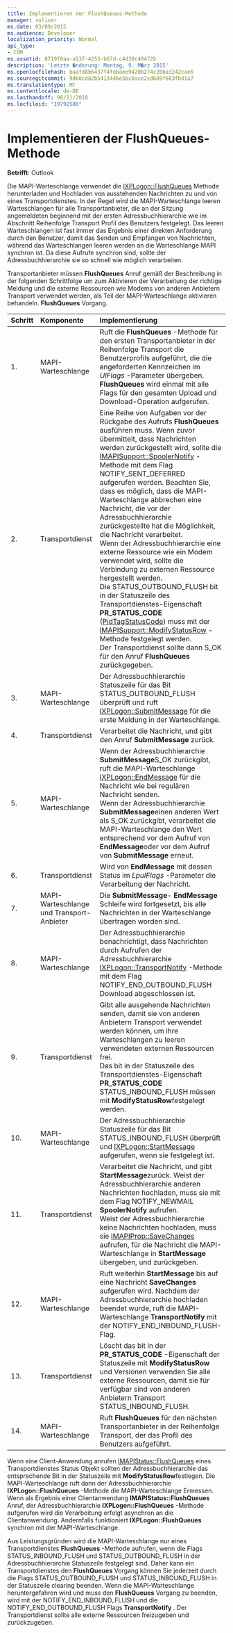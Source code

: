 ```yaml
---
title: Implementieren der FlushQueues-Methode
manager: soliver
ms.date: 03/09/2015
ms.audience: Developer
localization_priority: Normal
api_type:
- COM
ms.assetid: 8719f8aa-a537-4253-b67d-c4d38c40472b
description: 'Letzte �nderung: Montag, 9. M�rz 2015'
ms.openlocfilehash: baafd8b6437f4febaee9420b274c20ba3242cae6
ms.sourcegitcommit: 9d60cd82b5413446e5bc8ace2cd689f683fb41a7
ms.translationtype: MT
ms.contentlocale: de-DE
ms.lasthandoff: 06/11/2018
ms.locfileid: "19792586"
---
```

# <a name="implementing-the-flushqueues-method"></a>Implementieren der FlushQueues-Methode

  
  
**Betrifft**: Outlook 
  
Die MAPI-Warteschlange verwendet die [IXPLogon::FlushQueues](ixplogon-flushqueues.md) Methode herunterladen und Hochladen von ausstehenden Nachrichten zu und von eines Transportdienstes. In der Regel wird die MAPI-Warteschlange leeren Warteschlangen für alle Transportanbieter, die an der Sitzung angemeldeten beginnend mit der ersten Adressbuchhierarchie wie im Abschnitt Reihenfolge Transport Profil des Benutzers festgelegt. Das leeren Warteschlangen ist fast immer das Ergebnis einer direkten Anforderung durch den Benutzer, damit das Senden und Empfangen von Nachrichten, während das Warteschlangen leeren werden an die Warteschlange MAPI synchron ist. Da diese Aufrufe synchron sind, sollte der Adressbuchhierarchie sie so schnell wie möglich verarbeiten. 
  
Transportanbieter müssen **FlushQueues** Anruf gemäß der Beschreibung in der folgenden Schrittfolge um zum Aktivieren der Verarbeitung der richtige Meldung und die externe Ressourcen wie Modems von anderen Anbietern Transport verwendet werden, als Teil der MAPI-Warteschlange aktivieren behandeln. **FlushQueues** Vorgang. 
  
|**Schritt**|**Komponente**|**Implementierung**|
|:-----|:-----|:-----|
|1.  <br/> |MAPI-Warteschlange  <br/> |Ruft die **FlushQueues** -Methode für den ersten Transportanbieter in der Reihenfolge Transport die Benutzerprofils aufgeführt, die die angeforderten Kennzeichen im _UlFlags_ -Parameter übergeben. **FlushQueues** wird einmal mit alle Flags für den gesamten Upload und Download-Operation aufgerufen.  <br/> |
|2.  <br/> |Transportdienst  <br/> |Eine Reihe von Aufgaben vor der Rückgabe des Aufrufs **FlushQueues** ausführen muss. Wenn zuvor übermittelt, dass Nachrichten werden zurückgestellt wird, sollte die [IMAPISupport::SpoolerNotify](imapisupport-spoolernotify.md) -Methode mit dem Flag NOTIFY_SENT_DEFERRED aufgerufen werden. Beachten Sie, dass es möglich, dass die MAPI-Warteschlange abbrechen eine Nachricht, die vor der Adressbuchhierarchie zurückgestellte hat die Möglichkeit, die Nachricht verarbeitet.  <br/> Wenn der Adressbuchhierarchie eine externe Ressource wie ein Modem verwendet wird, sollte die Verbindung zu externen Ressource hergestellt werden.  <br/> Die STATUS_OUTBOUND_FLUSH bit in der Statuszeile des Transportdienstes-Eigenschaft **PR_STATUS_CODE** ([PidTagStatusCode](pidtagstatuscode-canonical-property.md)) muss mit der [IMAPISupport::ModifyStatusRow](imapisupport-modifystatusrow.md) -Methode festgelegt werden.  <br/> Der Transportdienst sollte dann S_OK für den Anruf **FlushQueues** zurückgegeben.  <br/> |
|3.  <br/> |MAPI-Warteschlange  <br/> |Der Adressbuchhierarchie Statuszeile für das Bit STATUS_OUTBOUND_FLUSH überprüft und ruft [IXPLogon::SubmitMessage](ixplogon-submitmessage.md) für die erste Meldung in der Warteschlange.  <br/> |
|4.  <br/> |Transportdienst  <br/> |Verarbeitet die Nachricht, und gibt den Anruf **SubmitMessage** zurück.  <br/> |
|5.  <br/> |MAPI-Warteschlange  <br/> |Wenn der Adressbuchhierarchie **SubmitMessage**S_OK zurückgibt, ruft die MAPI-Warteschlange [IXPLogon::EndMessage](ixplogon-endmessage.md) für die Nachricht wie bei regulären Nachricht senden.  <br/> Wenn der Adressbuchhierarchie **SubmitMessage**einen anderen Wert als S_OK zurückgibt, verarbeitet die MAPI-Warteschlange den Wert entsprechend vor dem Aufruf von **EndMessage**oder vor dem Aufruf von **SubmitMessage** erneut.  <br/> |
|6.  <br/> |Transportdienst  <br/> |Wird von **EndMessage** mit dessen Status im _LpulFlags_ -Parameter die Verarbeitung der Nachricht.  <br/> |
|7.  <br/> |MAPI-Warteschlange und Transport-Anbieter  <br/> |Die **SubmitMessage**- **EndMessage** Schleife wird fortgesetzt, bis alle Nachrichten in der Warteschlange übertragen worden sind.  <br/> |
|8.  <br/> |MAPI-Warteschlange  <br/> |Der Adressbuchhierarchie benachrichtigt, dass Nachrichten durch Aufrufen der Adressbuchhierarchie [IXPLogon::TransportNotify](ixplogon-transportnotify.md) -Methode mit dem Flag NOTIFY_END_OUTBOUND_FLUSH Download abgeschlossen ist.  <br/> |
|9.  <br/> |Transportdienst  <br/> |Gibt alle ausgehende Nachrichten senden, damit sie von anderen Anbietern Transport verwendet werden können, um ihre Warteschlangen zu leeren verwendeten externen Ressourcen frei.  <br/> Das bit in der Statuszeile des Transportdienstes-Eigenschaft **PR_STATUS_CODE** STATUS_INBOUND_FLUSH müssen mit **ModifyStatusRow**festgelegt werden.  <br/> |
|10.  <br/> |MAPI-Warteschlange  <br/> |Der Adressbuchhierarchie Statuszeile für das Bit STATUS_INBOUND_FLUSH überprüft und [IXPLogon::StartMessage](ixplogon-startmessage.md) aufgerufen, wenn sie festgelegt ist.  <br/> |
|11.  <br/> |Transportdienst  <br/> |Verarbeitet die Nachricht, und gibt **StartMessage**zurück. Weist der Adressbuchhierarchie anderen Nachrichten hochladen, muss sie mit dem Flag NOTIFY_NEWMAIL **SpoolerNotify** aufrufen.  <br/> Weist der Adressbuchhierarchie keine Nachrichten hochladen, muss sie [IMAPIProp::SaveChanges](imapiprop-savechanges.md) aufrufen, für die Nachricht die MAPI-Warteschlange in **StartMessage** übergeben, und zurückgeben.  <br/> |
|12.  <br/> |MAPI-Warteschlange  <br/> |Ruft weiterhin **StartMessage** bis auf eine Nachricht **SaveChanges** aufgerufen wird. Nachdem der Adressbuchhierarchie hochladen beendet wurde, ruft die MAPI-Warteschlange **TransportNotify** mit der NOTIFY_END_INBOUND_FLUSH-Flag.  <br/> |
|13.  <br/> |Transportdienst  <br/> |Löscht das bit in der **PR_STATUS_CODE** -Eigenschaft der Statuszeile mit **ModifyStatusRow** und Versionen verwenden Sie alle externe Ressourcen, damit sie für verfügbar sind von anderen Anbietern Transport STATUS_INBOUND_FLUSH.  <br/> |
|14.  <br/> |MAPI-Warteschlange  <br/> |Ruft **FlushQueues** für den nächsten Transportanbieter in der Reihenfolge Transport, der das Profil des Benutzers aufgeführt.  <br/> |
   
Wenn eine Client-Anwendung anrufen [IMAPIStatus::FlushQueues](imapistatus-flushqueues.md) eines Transportdienstes Status Objekt sollten der Adressbuchhierarchie das entsprechende Bit in der Statuszeile mit **ModifyStatusRow**festlegen. Die MAPI-Warteschlange ruft dann der Adressbuchhierarchie **IXPLogon::FlushQueues** -Methode die MAPI-Warteschlange Ermessen. Wenn als Ergebnis einer Clientanwendung **IMAPIStatus::FlushQueues** Anruf, der Adressbuchhierarchie **IXPLogon::FlushQueues** -Methode aufgerufen wird die Verarbeitung erfolgt asynchron an die Clientanwendung. Andernfalls funktioniert **IXPLogon::FlushQueues** synchron mit der MAPI-Warteschlange. 
  
Aus Leistungsgründen wird die MAPI-Warteschlange nur eines Transportdienstes **FlushQueues** -Methode aufrufen, wenn die Flags STATUS_INBOUND_FLUSH und STATUS_OUTBOUND_FLUSH in der Adressbuchhierarchie Statuszeile festgelegt sind. Daher kann ein Transportdienstes den **FlushQueues** Vorgang können Sie jederzeit durch die Flags STATUS_OUTBOUND_FLUSH und STATUS_INBOUND_FLUSH in der Statuszeile clearing beenden. Wenn die MAPI-Warteschlange heruntergefahren wird und muss den **FlushQueues** Vorgang zu beenden, wird mit der NOTIFY_END_INBOUND_FLUSH und die NOTIFY_END_OUTBOUND_FLUSH Flags **TransportNotify** . Der Transportdienst sollte alle externe Ressourcen freizugeben und zurückzugeben. 
  

